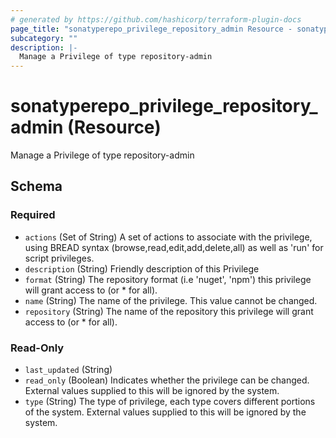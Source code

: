 ```yaml
---
# generated by https://github.com/hashicorp/terraform-plugin-docs
page_title: "sonatyperepo_privilege_repository_admin Resource - sonatyperepo"
subcategory: ""
description: |-
  Manage a Privilege of type repository-admin
---
```


# sonatyperepo_privilege_repository_admin (Resource)

Manage a Privilege of type repository-admin



<!-- schema generated by tfplugindocs -->
## Schema

### Required

- `actions` (Set of String) A set of actions to associate with the privilege, using BREAD syntax (browse,read,edit,add,delete,all) as well as 'run' for script privileges.
- `description` (String) Friendly description of this Privilege
- `format` (String) The repository format (i.e 'nuget', 'npm') this privilege will grant access to (or * for all).
- `name` (String) The name of the privilege. This value cannot be changed.
- `repository` (String) The name of the repository this privilege will grant access to (or * for all).

### Read-Only

- `last_updated` (String)
- `read_only` (Boolean) Indicates whether the privilege can be changed. External values supplied to this will be ignored by the system.
- `type` (String) The type of privilege, each type covers different portions of the system. External values supplied to this will be ignored by the system.
